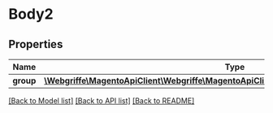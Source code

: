 # Body2

## Properties
Name | Type | Description | Notes
------------ | ------------- | ------------- | -------------
**group** | [**\Webgriffe\MagentoApiClient\Webgriffe\MagentoApiClient\Model\CustomerDataGroupInterface**](CustomerDataGroupInterface.md) |  | 

[[Back to Model list]](../README.md#documentation-for-models) [[Back to API list]](../README.md#documentation-for-api-endpoints) [[Back to README]](../README.md)


